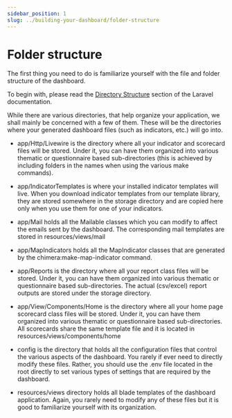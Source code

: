 ```yaml
---
sidebar_position: 1
slug: ../building-your-dashboard/folder-structure
---
```


# Folder structure

The first thing you need to do is familiarize yourself with the file and folder structure of the dashboard.

To begin with, please read the [Directory Structure](https://laravel.com/docs/structure) section of the Laravel documentation.

While there are various directories, that help organize your application, we shall mainly be concerned with a few of them.
These will be the directories where your generated dashboard files (such as indicators, etc.) will go into.

- <span className='text--danger text--light'>app/Http/Livewire</span> is the directory where all your indicator and scorecard files will be stored. Under it, you can have them organized into various thematic or questionnaire based sub-directories (this is achieved by including folders in the names when using the various make commands).

- <span className='text--danger text--light'>app/IndicatorTemplates</span> is where your installed indicator templates will live. When you download indicator templates from our template library, they are stored somewhere in the storage directory and are copied here only when you use them for one of your indicators.

- <span className='text--danger text--light'>app/Mail</span> holds all the Mailable classes which you can modify to affect the emails sent by the dashboard. The corresponding mail templates are stored in <span className='text--danger text--light'>resources/views/mail</span>

- <span className='text--danger text--light'>app/MapIndicators</span> holds all the MapIndicator classes that are generated by the chimera:make-map-indicator command.

- <span className='text--danger text--light'>app/Reports</span> is the directory where all your report class files will be stored. Under it, you can have them organized into various thematic or questionnaire based sub-directories. The actual (csv/excel) report outputs are stored under the <span className='text--danger text--light'>storage</span> directory.

- <span className='text--danger text--light'>app/View/Components/Home</span> is the directory where all your home page scorecard class files will be stored. Under it, you can have them organized into various thematic or questionnaire based sub-directories. All scorecards share the same template file and it is located in <span className='text--danger text--light'>resources/views/components/home</span>

- <span className='text--danger text--light'>config</span> is the directory that holds all the configuration files that control the various aspects of the dashboard. You rarely if ever need to directly modify these files. Rather, you should use the <span className='text--danger text--light'>.env</span> file located in the root directly to set various types of settings that are required by the dashboard.

- <span className='text--danger text--light'>resources/views</span> directory holds all blade templates of the dashboard application. Again, you rarely need to modify any of these files but it is good to familiarize yourself with its organization.